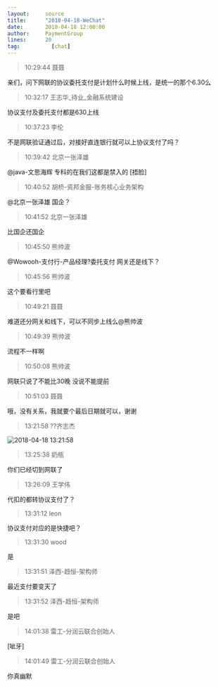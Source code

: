 ```yaml
---
layout:     source 
title:      "2018-04-18-WeChat"
date:       2018-04-18 12:00:00
author:     PaymentGroup
lines:      20 
tag:		  [chat]
---
```

> 10:29:44  聂聂  
   
亲们，问下网联的协议委托支付是计划什么时候上线，是统一的那个6.30么  
   
> 10:32:17  王志华_待业_金融系统建设  
   
协议支付及委托支付都是630上线  
   
> 10:37:23  李伦  
   
不是网联验证通过后，对接好直连银行就可以上协议支付了吗？  
   
> 10:39:42  北京一张泽雄  
   
@java-文思海辉  专科的在我们这都是禁入的 [捂脸]  
   
> 10:40:52  胡桥-资邦金服-账务核心业务架构  
   
@北京一张泽雄 国企？  
   
> 10:41:52  北京一张泽雄  
   
比国企还国企  
   
> 10:45:50  熊帅波  
   
@Wowooh-支付行-产品经理?委托支付 网关还是线下？  
   
> 10:45:56  熊帅波  
   
这个要看行里吧  
   
> 10:49:21  聂聂  
   
难道还分网关和线下，可以不同步上线么@熊帅波   
   
> 10:49:39  熊帅波  
   
流程不一样啊  
   
> 10:50:08  熊帅波  
   
网联只说了不能比30晚 没说不能提前  
   
> 10:51:03  聂聂  
   
哦，没有关系，我就要个最后日期就可以，谢谢  
   
> 13:21:58  ??齐志杰  
   
![2018-04-18 13:21:58](http://static.cocolian.cn/img/201804/20180418_132158.png) 
   
> 13:25:38  奶瓶  
   
你们已经切到网联了  
   
> 13:26:09  王学伟  
   
代扣的都转协议支付了？  
   
> 13:31:12  leon  
   
协议支付对应的是快捷吧？  
   
> 13:31:30  wood  
   
是  
   
> 13:31:51  泽西-趋恒-架构师  
   
最近支付要变天了  
   
> 13:31:52  泽西-趋恒-架构师  
   
是吧  
   
> 14:01:38  雷工-分润云联合创始人  
   
[呲牙]  
   
> 14:01:49  雷工-分润云联合创始人  
   
你真幽默  
   
